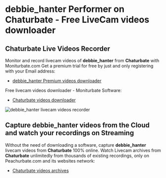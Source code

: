 # debbie_hanter Performer on Chaturbate - Free LiveCam videos downloader

## Chaturbate Live Videos Recorder

Monitor and record livecam videos of **debbie_hanter** from **Chaturbate** with Moniturbate.com
Get a premium trial for free by just and only registering with your Email address:
* [debbie_hanter Premium videos downloader](https://moniturbate.com/request-demo-licence-key.html)

Free livecam videos downloader - Moniturbate Software:
* [Chaturbate videos downloader](https://moniturbate.com/moniturbate-download-software.html)

![debbie_hanter livecam videos recorder](https://peachurnet.com/templates/moniturbate-software.png)


## Capture debbie_hanter videos from the Cloud and watch your recordings on Streaming

Without the need of downloading a software, capture **debbie_hanter** livecam videos from **Chaturbate** 100% online.
Watch Livecam archives from **Chaturbate** unlimitedly from thousands of existing recordings, only on Peachurbate.com and its websites network:
* [Chaturbate videos archives](https://peachurnet.com/)